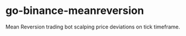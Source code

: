 # go-binance-meanreversion
Mean Reversion trading bot scalping price deviations on tick timeframe. 
